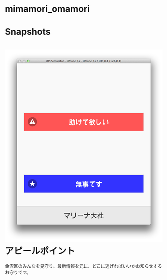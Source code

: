 mimamori_omamori
================

Snapshots
=========
![Snapshots](snapshots.png)
アピールポイント
===============
金沢区のみんなを見守り、最新情報を元に、どこに逃げればいいかお知らせするお守りです。
